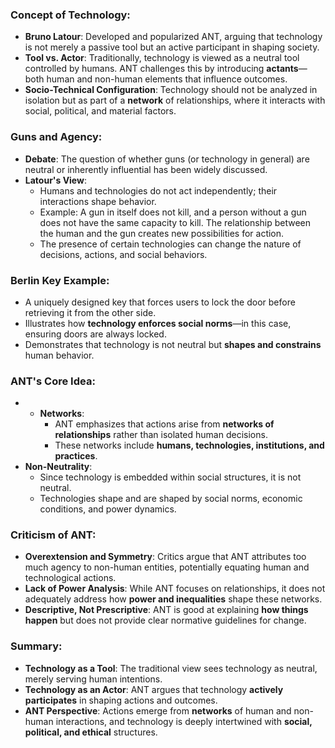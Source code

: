 ### Concept of Technology:
- **Bruno Latour**: Developed and popularized ANT, arguing that technology is not merely a passive tool but an active participant in shaping society.
- **Tool vs. Actor**: Traditionally, technology is viewed as a neutral tool controlled by humans. ANT challenges this by introducing **actants**—both human and non-human elements that influence outcomes.
- **Socio-Technical Configuration**: Technology should not be analyzed in isolation but as part of a **network** of relationships, where it interacts with social, political, and material factors.
### Guns and Agency:
- **Debate**: The question of whether guns (or technology in general) are neutral or inherently influential has been widely discussed.
- **Latour's View**:
    - Humans and technologies do not act independently; their interactions shape behavior.
    - Example: A gun in itself does not kill, and a person without a gun does not have the same capacity to kill. The relationship between the human and the gun creates new possibilities for action.
    - The presence of certain technologies can change the nature of decisions, actions, and social behaviors.
### Berlin Key Example:
- A uniquely designed key that forces users to lock the door before retrieving it from the other side.
- Illustrates how **technology enforces social norms**—in this case, ensuring doors are always locked.
- Demonstrates that technology is not neutral but **shapes and constrains** human behavior.
### ANT's Core Idea:
- - **Networks**:
    - ANT emphasizes that actions arise from **networks of relationships** rather than isolated human decisions.
    - These networks include **humans, technologies, institutions, and practices**.
- **Non-Neutrality**:
    - Since technology is embedded within social structures, it is not neutral.
    - Technologies shape and are shaped by social norms, economic conditions, and power dynamics.
### Criticism of ANT:
- **Overextension and Symmetry**: Critics argue that ANT attributes too much agency to non-human entities, potentially equating human and technological actions. 
- **Lack of Power Analysis**: While ANT focuses on relationships, it does not adequately address how **power and inequalities** shape these networks.
- **Descriptive, Not Prescriptive**: ANT is good at explaining **how things happen** but does not provide clear normative guidelines for change.
### Summary:
- **Technology as a Tool**: The traditional view sees technology as neutral, merely serving human intentions.
- **Technology as an Actor**: ANT argues that technology **actively participates** in shaping actions and outcomes.
- **ANT Perspective**: Actions emerge from **networks** of human and non-human interactions, and technology is deeply intertwined with **social, political, and ethical** structures.